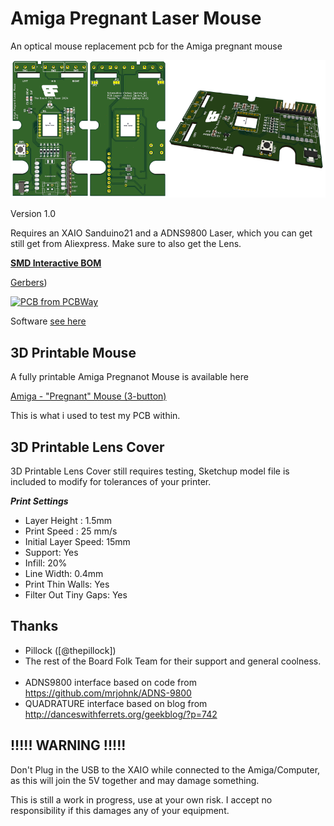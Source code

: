 # Amiga Pregnant Laser Mouse
 An optical mouse replacement pcb for the Amiga pregnant mouse

 ![PCB](images/banner.png)

Version 1.0

Requires an XAIO Sanduino21 and a ADNS9800 Laser, which you can get still get from Aliexpress. Make sure to also get the Lens.

[**SMD Interactive BOM**][IBOMSMD]

[Gerbers](https://github.com/Board-Folk/PregnantLaserMouse/blob/main/production/Amiga_Pregnant_Laser_Mouse_1.0.zip))

<a href="https://www.pcbway.com/project/shareproject/Amiga_Pregnant_Laser_Mouse_bde463a2.html"><img src="https://www.pcbway.com/project/img/images/frompcbway-1220.png" alt="PCB from PCBWay" /></a>

Software [see here](https://github.com/Board-Folk/PregnantLaserMouse/tree/main/SW)

## 3D Printable Mouse

A fully printable Amiga Pregnanot Mouse is available here

[Amiga - "Pregnant" Mouse (3-button)](https://www.printables.com/model/966841-amiga-pregnant-mouse-3-button)

This is what i used to test my PCB within.


## 3D Printable Lens Cover

3D Printable Lens Cover still requires testing, Sketchup model file is included to modify for tolerances of your printer.

***Print Settings***

* Layer Height : 1.5mm
* Print Speed : 25 mm/s
* Initial Layer Speed: 15mm
* Support: Yes
* Infill: 20%
* Line Width: 0.4mm
* Print Thin Walls: Yes
* Filter Out Tiny Gaps: Yes


## Thanks

  * Pillock ([@thepillock])
&nbsp;
  * The rest of the Board Folk Team for their support and general
    coolness.\
&nbsp;
  * ADNS9800 interface based on code from https://github.com/mrjohnk/ADNS-9800
  * QUADRATURE interface based on blog from http://danceswithferrets.org/geekblog/?p=742



## !!!!! WARNING !!!!!
Don't Plug in the USB to the XAIO while connected to the Amiga/Computer, as this will join the 5V together and may damage something.

This is still a work in progress, use at your own risk. I accept no responsibility if this damages any of your equipment.


[IBOMSMD]: http://htmlpreview.github.io/?https://raw.githubusercontent.com/Board-Folk/PregnantLaserMouse/main/bom/PregnantMouseBom.html

